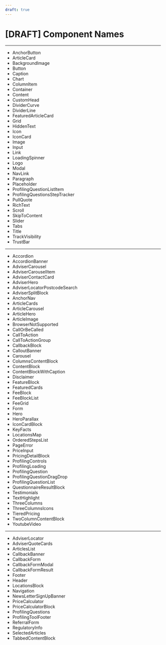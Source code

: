 ```yaml
---
draft: true
---
```


# [DRAFT] Component Names

---

- AnchorButton
- ArticleCard
- BackgroundImage
- Button
- Caption
- Chart
- ColumnItem
- Container
- Content
- CustomHead
- DividerCurve
- DividerLine
- FeaturedArticleCard
- Grid
- HiddenText
- Icon
- IconCard
- Image
- Input
- Link
- LoadingSpinner
- Logo
- Modal
- NavLink
- Paragraph
- Placeholder
- ProfilingQuestionListItem
- ProfilingQuestionsStepTracker
- PullQuote
- RichText
- Scroll
- SkipToContent
- Slider
- Tabs
- Title
- TrackVisibility
- TrustBar

---

- Accordion
- AccordionBanner
- AdviserCarousel
- AdviserCarouselItem
- AdviserContactCard
- AdviserHero
- AdviserLocatorPostcodeSearch
- AdviserSplitBlock
- AnchorNav
- ArticleCards
- ArticleCarousel
- ArticleHero
- ArticleImage
- BrowserNotSupported
- CallOrBeCalled
- CallToAction
- CallToActionGroup
- CallbackBlock
- CalloutBanner
- Carousel
- ColumnsContentBlock
- ContentBlock
- ContentBlockWithCaption
- Disclaimer
- FeatureBlock
- FeaturedCards
- FeeBlock
- FeeBlockList
- FeeGrid
- Form
- Hero
- HeroParallax
- IconCardBlock
- KeyFacts
- LocationsMap
- OrderedStepsList
- PageError
- PriceInput
- PricingDetailBlock
- ProfilingControls
- ProfilingLoading
- ProfilingQuestion
- ProfilingQuestionDragDrop
- ProfilingQuestionList
- QuestionnaireResultBlock
- Testimonials
- TextHighlight
- ThreeColumns
- ThreeColumnsIcons
- TieredPricing
- TwoColumnContentBlock
- YoutubeVideo

---

- AdviserLocator
- AdviserQuoteCards
- ArticlesList
- CallbackBanner
- CallbackForm
- CallbackFormModal
- CallbackFormResult
- Footer
- Header
- LocationsBlock
- Navigation
- NewsLetterSignUpBanner
- PriceCalculator
- PriceCalculatorBlock
- ProfilingQuestions
- ProfilingToolFooter
- ReferralForm
- RegulatoryInfo
- SelectedArticles
- TabbedContentBlock
